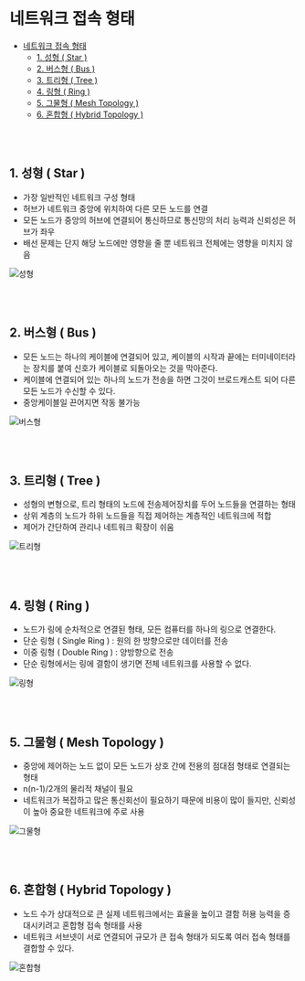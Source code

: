 # 네트워크 접속 형태

- [네트워크 접속 형태](#네트워크-접속-형태)
  - [1. 성형 ( Star )](#1-성형--star-)
  - [2. 버스형 ( Bus )](#2-버스형--bus-)
  - [3. 트리형 ( Tree )](#3-트리형--tree-)
  - [4. 링형 ( Ring )](#4-링형--ring-)
  - [5. 그물형 ( Mesh Topology )](#5-그물형--mesh-topology-)
  - [6. 혼합형 ( Hybrid Topology )](#6-혼합형--hybrid-topology-)


<br/><br/>

## 1. 성형 ( Star )

- 가장 일반적인 네트워크 구성 형태
- 허브가 네트워크 중앙에 위치하여 다른 모든 노드를 연결
- 모든 노드가 중앙의 허브에 연결되어 통신하므로 통신망의 처리 능력과 신뢰성은 허브가 좌우
- 배선 문제는 단지 해당 노드에만 영향을 줄 뿐 네트워크 전체에는 영향을 미치지 않음


![성형](https://t1.daumcdn.net/cfile/tistory/244027345857838202)
 


<br/><br/>

## 2. 버스형 ( Bus )

- 모든 노드는 하나의 케이블에 연결되어 있고, 케이블의 시작과 끝에는 터미네이터라는 장치를 붙여 신호가 케이블로 되돌아오는 것을 막아준다.
- 케이블에 연결되어 있는 하나의 노드가 전송을 하면 그것이 브로드캐스트 되어 다른 모든 노드가 수신할 수 있다.
- 중앙케이블일 끈어지면 작동 불가능


![버스형](https://t1.daumcdn.net/cfile/tistory/226633355857836813)
 


<br/><br/>

## 3. 트리형 ( Tree )

- 성형의 변형으로, 트리 형태의 노드에 전송제어장치를 두어 노드들을 연결하는 형태
- 상위 계층의 노드가 하위 노드들을 직접 제어하는 계층적인 네트워크에 적합
- 제어가 간단하여 관리나 네트워크 확장이 쉬움

![트리형](https://t1.daumcdn.net/cfile/tistory/2159FF3C5857834D11)

 
<br/><br/>

## 4. 링형 ( Ring )

- 노드가 링에 순차적으로 연결된 형태, 모든 컴퓨터를 하나의 링으로 연결한다.
- 단순 링형 ( Single Ring ) : 원의 한 방향으로만 데이터를 전송
- 이중 링형 ( Double Ring ) : 양방향으로 전송
- 단순 링형에서는 링에 결함이 생기면 전체 네트워크를 사용할 수 없다.

![링형](https://t1.daumcdn.net/cfile/tistory/275BC63C585783330F)
 

<br/><br/>

## 5. 그물형 ( Mesh Topology )

- 중앙에 제어하는 노드 없이 모든 노드가 상호 간에 전용의 점대점 형태로 연결되는 형태
- n(n-1)/2개의 물리적 채널이 필요
- 네트워크가 복잡하고 많은 통신회선이 필요하기 때문에 비용이 많이 들지만, 신뢰성이 높아 중요한 네트워크에 주로 사용

![그물형](https://t1.daumcdn.net/cfile/tistory/2641083A585783160F)

 
<br/><br/>

## 6. 혼합형 ( Hybrid Topology )

- 노드 수가 상대적으로 큰 실제 네트워크에서는 효율을 높이고 결함 허용 능력을 증대시키려고 혼합형 접속 형태를 사용
- 네트워크 서브넷이 서로 연결되어 규모가 큰 접속 형태가 되도록 여러 접속 형태를 결합할 수 있다.

![혼합형](https://t1.daumcdn.net/cfile/tistory/23330534585782F90B)






